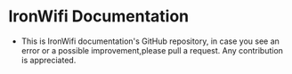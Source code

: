 # IronWifi Documentation

- This is IronWifi documentation's GitHub repository, in case you see an error or a possible improvement,please pull a request. Any contribution is appreciated.
